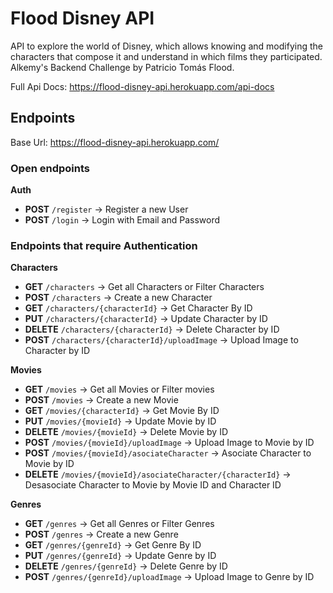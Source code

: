 # Flood Disney API
API to explore the world of Disney, which allows knowing and modifying the characters that compose it and understand in which films they participated.
Alkemy's Backend Challenge by Patricio Tomás Flood.

Full Api Docs: https://flood-disney-api.herokuapp.com/api-docs

## Endpoints

Base Url: https://flood-disney-api.herokuapp.com/
### Open endpoints

**Auth**
<ul>
  <li><b>POST</b> <code>/register</code> -> Register a new User
  <li><b>POST</b> <code>/login</code> -> Login with Email and Password
</ul>

### Endpoints that require Authentication

**Characters**
<ul>
  <li><b>GET</b> <code>/characters</code> -> Get all Characters or Filter Characters
  <li><b>POST</b> <code>/characters</code> -> Create a new Character
  <li><b>GET</b> <code>/characters/{characterId}</code> -> Get Character By ID
  <li><b>PUT</b> <code>/characters/{characterId}</code> -> Update Character by ID
  <li><b>DELETE</b> <code>/characters/{characterId}</code> -> Delete Character by ID
  <li><b>POST</b> <code>/characters/{characterId}/uploadImage</code> -> Upload Image to Character by ID
</ul>

**Movies**
<ul>
  <li><b>GET</b> <code>/movies</code> -> Get all Movies or Filter movies
  <li><b>POST</b> <code>/movies</code> -> Create a new Movie
  <li><b>GET</b> <code>/movies/{characterId}</code> -> Get Movie By ID
  <li><b>PUT</b> <code>/movies/{movieId}</code> -> Update Movie by ID
  <li><b>DELETE</b> <code>/movies/{movieId}</code> -> Delete Movie by ID
  <li><b>POST</b> <code>/movies/{movieId}/uploadImage</code> -> Upload Image to Movie by ID
  <li><b>POST</b> <code>/movies/{movieId}/asociateCharacter</code> -> Asociate Character to Movie by ID
  <li><b>DELETE</b> <code>/movies/{movieId}/asociateCharacter/{characterId}</code> -> Desasociate Character to Movie by Movie ID and Character ID
</ul>

**Genres**
<ul>
  <li><b>GET</b> <code>/genres</code> -> Get all Genres or Filter Genres
  <li><b>POST</b> <code>/genres</code> -> Create a new Genre
  <li><b>GET</b> <code>/genres/{genreId}</code> -> Get Genre By ID
  <li><b>PUT</b> <code>/genres/{genreId}</code> -> Update Genre by ID
  <li><b>DELETE</b> <code>/genres/{genreId}</code> -> Delete Genre by ID
  <li><b>POST</b> <code>/genres/{genreId}/uploadImage</code> -> Upload Image to Genre by ID
</ul>



